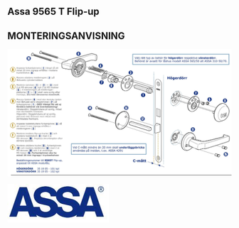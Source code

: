 ## Assa 9565 T Flip-up

## MONTERINGSANVISNING

![](_page_0_Figure_2.jpeg)

![](_page_0_Picture_4.jpeg)